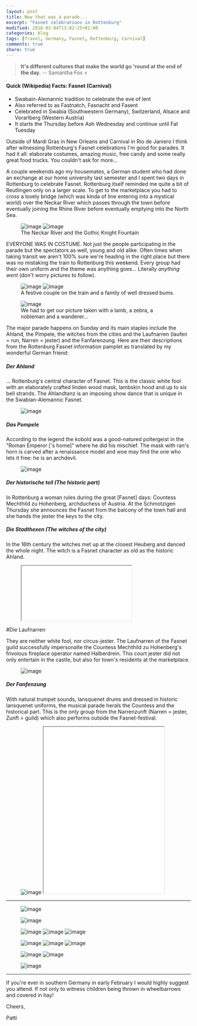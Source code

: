 ```yaml
---
layout: post
title: Now that was a parade...
excerpt: "Fasnet celebrations in Rottenburg"
modified: 2018-03-04T13:02:25+01:00
categories: blog
tags: [Travel, Germany, Fasnet, Rottenburg, Carnival]
comments: true
share: true
---
```


> <strong>It's different cultures that make the world go 'round at the end of the day.</strong>
  -- Samantha Fox <

#### Quick (Wikipedia) Facts: Fasnet (Carnival)
* Swabain-Alemannic tradition to celebrate the eve of lent
* Also referred to as Fastnatch, Fasnacht and Fasent
* Celebrated in Swabia (Southwestern Germany), Switzerland, Alsace and Vorarlberg (Western Austria)
* It starts the Thursday before Ash Wednesday and continue until Fat Tuesday

Outside of Mardi Gras in New Orleans and Carnival in Rio de Janiero I think after witnessing Rottenburg's Fasnet celebrations I'm good for parades. It had it all: elaborate costumes, amazing music, free candy and some really great food trucks. You couldn't ask for more...

A couple weekends ago my housemates, a German student who had done an exchange at our home university last semester and I spent two days in Rottenburg to celebrate Fasnet. Rottenburg itself reminded me quite a bit of Reutlingen only on a larger scale. To get to the marketplace you had to cross a lovely bridge (which was kinda of line entering into a mystical world) over the Neckar River which passes through the town before eventually joining the Rhine River before eventually emptying into the North Sea.  

<figure class ="half">
  <img src="/images/posts/04.03.18/neckar.jpg" alt="image">
  <img src="/images/posts/04.03.18/fountain.jpg" alt="image">
  <figcaption>The Neckar River and the Gothic Knight Fountain</figcaption>
</figure>

EVERYONE WAS IN COSTUME. Not just the people participating in the parade but the spectators as well, young and old alike. Often times when taking transit we aren't 100% sure we're heading in the right place but there was no mistaking the train to Rottenburg this weekend. Every group had their own uniform and the theme was anything goes... Literally *anything went* (don't worry pictures to follow).

<figure class ="half">
  <img src="/images/posts/04.03.18/birdhats.jpg" alt="image">
  <img src="/images/posts/04.03.18/bum.jpg" alt="image">
  <figcaption>A festive couple on the train and a family of well dressed bums.</figcaption>
</figure>

<figure>
	<img src="/images/posts/04.03.18/costumes.jpeg" alt="image">
  <figcaption>We had to get our picture taken with a lamb, a zebra, a nobleman and a wanderer...</figcaption>
</figure>

The major parade happens on Sunday and its main staples include the Ahland, the Pimpele, the witches from the cities and the Laufnarren (laufen = run, Narren = jester) and the Fanfarenzung. Here are their descriptions from the Rottenburg Fasnet information pamplet as translated by my wonderful German friend:

##### Der Ahland

... Rottenburg's central character of Fasnet. This is the classic white fool with an elaborately crafted linden wood mask, lambskin hood and up to six bell strands. The Ahlandtanz is an imposing show dance that is unique in the Swabian-Alemannic Fasnet.

<figure>
	<img src="/images/posts/04.03.18/ahland.jpg" alt="image">
</figure>

##### Das Pompele

According to the legend the kobold was a good-natured poltergeist in the "Roman Emperor ['s home]" where he did his mischief. The mask with ran's horn is carved after a renaissance model and woe may find the one who lets it free: he is an archdevil.  

<figure>
	<img src="/images/posts/04.03.18/pompele.jpg" alt="image">
</figure>

##### Der historische teil (The historic part)

In Rottenburg a woman rules during the great [Fasnet] days: Countess Mechthild zu Hohenberg, archduchess of Austria. At the Schmotzigen Thursday she announces the Fasnet from the balcony of the town hall and she hands the jester the keys to the city.

##### Die Stadthexen (The witches of the city)

In the 16th century the witches met up at the closest Heuberg and danced the whole night. The witch is a Fasnet character as old as the historic Ahland.

<figure>
  <iframe src="/images/posts/04.03.18/stadthexen.mp4"></iframe>
</figure>

#Die Laufnarren

They are neither white fool, nor circus-jester. The Laufnarren of the Fasnet guild successfully impersonalte the Countess Mechthild zu Hohenberg's frivolous fireplace operator named Halberdrein. This court jester did not only entertain in the castle, but also for town's residents at the marketplace.

<figure>
	<img src="/images/posts/04.03.18/laufnarren.jpg" alt="image">
</figure>

##### Der Fanfenzung

With natural trumpet sounds, lansquenet drums and dressed in historic lansquenet uniforms, the musical parade herals the Countess and the historical part. This is the only group from the Narrenzunft (Narren = jester, Zunft = guild) which also performs outside the Fasnet-festival.

<figure class ="half">
  <img src="/images/posts/04.03.18/fanfarenzung.jpg" alt="image">
  <iframe width="329" height="455" src="/images/posts/04.03.18/fanfarenzung.mp4"></iframe>
</figure>

---

<figure>
	<img src="/images/posts/04.03.18/signs.jpg" alt="image">
</figure>

<figure>
	<img src="/images/posts/04.03.18/fakeclergy.jpg" alt="image">
</figure>

<figure class ="third">
  <img src="/images/posts/04.03.18/tinkerbell.jpg" alt="image">
  <img src="/images/posts/04.03.18/fishermen.jpg" alt="image">
  <img src="/images/posts/04.03.18/trolls.jpg" alt="image">
</figure>

<figure class ="third">
  <img src="/images/posts/04.03.18/bears.jpg" alt="image">
  <img src="/images/posts/04.03.18/ducks.jpg" alt="image">
  <img src="/images/posts/04.03.18/cats.jpg" alt="image">
</figure>

<figure class ="half">
  <img src="/images/posts/04.03.18/views.jpg" alt="image">
	<img src="/images/posts/04.03.18/parademasks.jpg" alt="image">
</figure>

<figure>
	<img src="/images/posts/04.03.18/candy.jpg" alt="image">
</figure>

---

If you're ever in southern Germany in early February I would highly suggest you attend. If not only to witness children being thrown in wheelbarrows and covered in hay!

Cheers,

Patti

